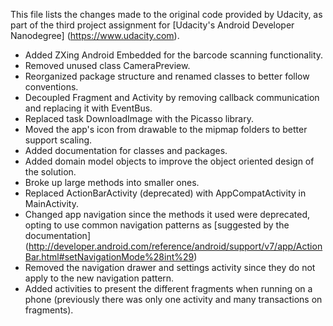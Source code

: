 This file lists the changes made to the original code provided by Udacity,
as part of the third project assignment for [Udacity's Android Developer Nanodegree]
(https://www.udacity.com).

* Added ZXing Android Embedded for the barcode scanning functionality.
* Removed unused class CameraPreview.
* Reorganized package structure and renamed classes to better follow conventions.
* Decoupled Fragment and Activity by removing callback communication and
  replacing it with EventBus.
* Replaced task DownloadImage with the Picasso library.
* Moved the app's icon from drawable to the mipmap folders to better support
  scaling.
* Added documentation for classes and packages.
* Added domain model objects to improve the object oriented design of the
  solution.
* Broke up large methods into smaller ones.
* Replaced ActionBarActivity (deprecated) with AppCompatActivity in MainActivity.
* Changed app navigation since the methods it used were deprecated, opting
  to use common navigation patterns as [suggested by the documentation]
  (http://developer.android.com/reference/android/support/v7/app/ActionBar.html#setNavigationMode%28int%29)
* Removed the navigation drawer and settings activity since they do not apply
  to the new navigation pattern.
* Added activities to present the different fragments when running on a phone
  (previously there was only one activity and many transactions on fragments).
